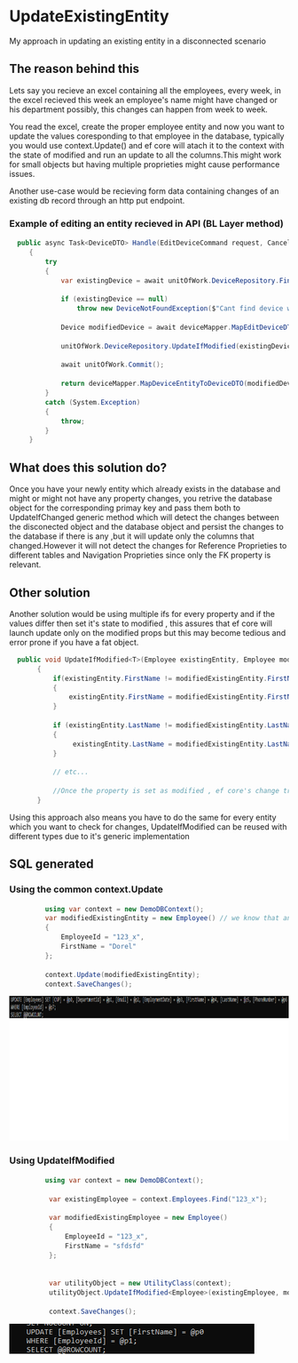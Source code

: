# UpdateExistingEntity
My approach in updating an existing entity in a disconnected scenario


## The reason behind this

Lets say you recieve an excel containing all the employees, every week, in the excel recieved this week an employee's name might have changed or his department possibly, this changes can happen from week to week.

You read the excel, create the proper employee entity and now you want to update the values coresponding to that employee in the database, typically you would use context.Update(<your Excel entity>) and ef core will atach it to the context with the state of modified and run an update to all the columns.This might work for small objects but having multiple proprieties might cause performance issues.
  
Another use-case would be recieving form data containing changes of an existing db record through an http put endpoint.
  
  ### Example of editing an entity recieved in API (BL Layer method)
   ```c#
     public async Task<DeviceDTO> Handle(EditDeviceCommand request, CancellationToken cancellationToken)
        {
            try
            {
                var existingDevice = await unitOfWork.DeviceRepository.FindSingle(x => x.Id == request.id);

                if (existingDevice == null)
                    throw new DeviceNotFoundException($"Cant find device with id of {request.id}");

                Device modifiedDevice = await deviceMapper.MapEditDeviceDTOtoDeviceEntity(request.deviceToBeEdited);

                unitOfWork.DeviceRepository.UpdateIfModified(existingDevice, modifiedDevice, nameof(existingDevice.Id));

                await unitOfWork.Commit();

                return deviceMapper.MapDeviceEntityToDeviceDTO(modifiedDevice);
            }
            catch (System.Exception)
            {
                throw;
            }
        }
   ```
 

  

  
## What does this solution do?
  
Once you have your newly entity which already exists in the database and might or might not have any property changes, you retrive the database object for the corresponding primay key and pass them both to UpdateIfChanged generic method which will detect the changes between the disconected object and the database object and persist the changes to the database if there is any ,but it will update only the columns that changed.However it will not detect the changes for Reference Proprieties to different tables and Navigation Proprieties since only the FK property is relevant.
  
  
 ## Other solution
  
  Another solution would be using multiple ifs for every property and if the values differ then set it's state to modified , this assures that ef core will launch update only on the modified props but this may become tedious and error prone if you have a fat object.
  
 ```c#
   public void UpdateIfModified<T>(Employee existingEntity, Employee modifiedExistingEntity)
        {
            if(existingEntity.FirstName != modifiedExistingEntity.FirstName)
            {
                existingEntity.FirstName = modifiedExistingEntity.FirstName;
            }

            if (existingEntity.LastName != modifiedExistingEntity.LastName)
            {
                 existingEntity.LastName = modifiedExistingEntity.LastName;
            }

            // etc...
  
            //Once the property is set as modified , ef core's change tracker will take care of generating the proper update statements by calling DetectChanges inside context.SaveChanges()
        }
```
  
  Using this approach also means you have to do the same for every entity which you want to check for changes, UpdateIfModified can be reused with different types due to it's generic implementation
  
 ## SQL generated
  ### Using the common context.Update 
   ```c#
            using var context = new DemoDBContext();
            var modifiedExistingEntity = new Employee() // we know that an employee with the key '123_x' already exists in the DB
            {
                EmployeeId = "123_x",
                FirstName = "Dorel"
            };

            context.Update(modifiedExistingEntity);
            context.SaveChanges();
   ```
  <img src="https://github.com/Ovidiu00/UpdateExistingEntity/blob/main/Images/updateSql_usingUpdate.png" height=260px>
  
   ### Using UpdateIfModified
  ```c#
           using var context = new DemoDBContext();
            
            var existingEmployee = context.Employees.Find("123_x");

            var modifiedExistingEmployee = new Employee()
            {
                EmployeeId = "123_x",
                FirstName = "sfdsfd"
            };


            var utilityObject = new UtilityClass(context);
            utilityObject.UpdateIfModified<Employee>(existingEmployee, modifiedExistingEmployee);

            context.SaveChanges();
  
  
  ```
  <img src="https://github.com/Ovidiu00/UpdateExistingEntity/blob/main/Images/update_sql_usingCustomUpdate.png">
  
